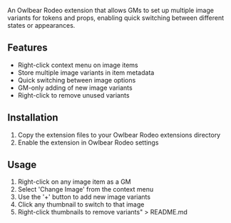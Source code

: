 An Owlbear Rodeo extension that allows GMs to set up multiple image variants for tokens and props, enabling quick switching between different states or appearances.

## Features

- Right-click context menu on image items
- Store multiple image variants in item metadata
- Quick switching between image options
- GM-only adding of new image variants
- Right-click to remove unused variants

## Installation

1. Copy the extension files to your Owlbear Rodeo extensions directory
2. Enable the extension in Owlbear Rodeo settings

## Usage

1. Right-click on any image item as a GM
2. Select 'Change Image' from the context menu
3. Use the '+' button to add new image variants
4. Click any thumbnail to switch to that image
5. Right-click thumbnails to remove variants" > README.md